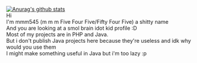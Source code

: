 [![Anurag's github stats](https://github-readme-stats.vercel.app/api?username=mmm545&theme=nord)](https://github.com/anuraghazra/github-readme-stats)\
Hi\
I'm mmm545 (m m m Five Four Five/Fifty Four Five) a shitty name\
And you are looking at a smol brain idot kid profile :D\
Most of my projects are in PHP and Java.\
But i don't publish Java projects here because they're useless and idk why would you use them\
I might make something useful in Java but i'm too lazy :p
